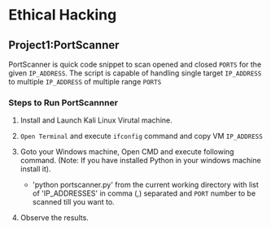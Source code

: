 # Ethical Hacking

## Project1:PortScanner

PortScanner is quick code snippet to scan opened and closed `PORTS` for the given `IP_ADDRESS`. The script is capable of handling single target `IP_ADDRESS` to multiple `IP_ADDRESS` of multiple range `PORTS`

### Steps to Run PortScannner

1. Install and Launch Kali Linux Virutal machine.

2. `Open Terminal` and execute `ifconfig` command and copy VM `IP_ADDRESS` 

3. Goto your Windows machine, Open CMD and execute following command. (Note: If you have installed Python in your windows machine install it).
    * 'python portscanner.py' from the current working directory with list of 'IP_ADDRESSES' in comma (,) separated  and `PORT` number to be scanned till you want to.

4. Observe the results. 